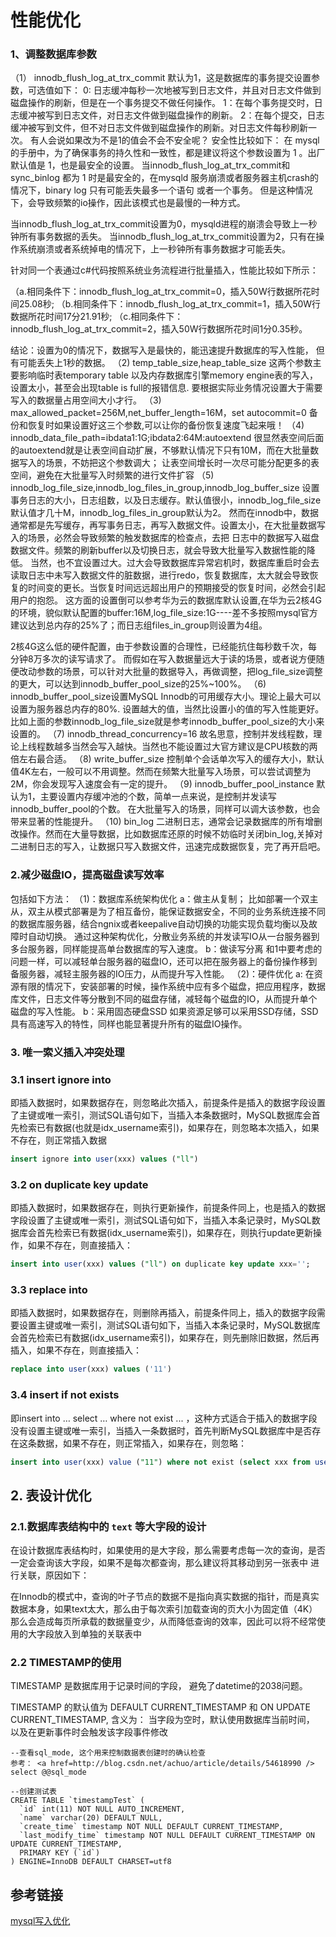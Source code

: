 # 性能优化

### 1、调整数据库参数
（1） innodb_flush_log_at_trx_commit
默认为1，这是数据库的事务提交设置参数，可选值如下：
0: 日志缓冲每秒一次地被写到日志文件，并且对日志文件做到磁盘操作的刷新，但是在一个事务提交不做任何操作。
1：在每个事务提交时，日志缓冲被写到日志文件，对日志文件做到磁盘操作的刷新。
2：在每个提交，日志缓冲被写到文件，但不对日志文件做到磁盘操作的刷新。对日志文件每秒刷新一次。
有人会说如果改为不是1的值会不会不安全呢？ 安全性比较如下：
在 mysql 的手册中，为了确保事务的持久性和一致性，都是建议将这个参数设置为 1 。出厂默认值是 1，也是最安全的设置。
当innodb_flush_log_at_trx_commit和sync_binlog 都为 1 时是最安全的，在mysqld 服务崩溃或者服务器主机crash的情况下，binary log 只有可能丢失最多一个语句 或者一个事务。
但是这种情况下，会导致频繁的io操作，因此该模式也是最慢的一种方式。

当innodb_flush_log_at_trx_commit设置为0，mysqld进程的崩溃会导致上一秒钟所有事务数据的丢失。
当innodb_flush_log_at_trx_commit设置为2，只有在操作系统崩溃或者系统掉电的情况下，上一秒钟所有事务数据才可能丢失。

针对同一个表通过c#代码按照系统业务流程进行批量插入，性能比较如下所示：

（a.相同条件下：innodb_flush_log_at_trx_commit=0，插入50W行数据所花时间25.08秒;
（b.相同条件下：innodb_flush_log_at_trx_commit=1，插入50W行数据所花时间17分21.91秒;
（c.相同条件下：innodb_flush_log_at_trx_commit=2，插入50W行数据所花时间1分0.35秒。

结论：设置为0的情况下，数据写入是最快的，能迅速提升数据库的写入性能， 但有可能丢失上1秒的数据。
（2) temp_table_size,heap_table_size
这两个参数主要影响临时表temporary table 以及内存数据库引擎memory engine表的写入，设置太小，甚至会出现table is full的报错信息.
要根据实际业务情况设置大于需要写入的数据量占用空间大小才行。
（3) max_allowed_packet=256M,net_buffer_length=16M，set autocommit=0
备份和恢复时如果设置好这三个参数,可以让你的备份恢复速度飞起来哦！
（4) innodb_data_file_path=ibdata1:1G;ibdata2:64M:autoextend
很显然表空间后面的autoextend就是让表空间自动扩展，不够默认情况下只有10M，而在大批量数据写入的场景，不妨把这个参数调大；
让表空间增长时一次尽可能分配更多的表空间，避免在大批量写入时频繁的进行文件扩容
（5) innodb_log_file_size,innodb_log_files_in_group,innodb_log_buffer_size
设置事务日志的大小，日志组数，以及日志缓存。默认值很小，innodb_log_file_size默认值才几十M，innodb_log_files_in_group默认为2。
然而在innodb中，数据通常都是先写缓存，再写事务日志，再写入数据文件。设置太小，在大批量数据写入的场景，必然会导致频繁的触发数据库的检查点，去把 日志中的数据写入磁盘数据文件。频繁的刷新buffer以及切换日志，就会导致大批量写入数据性能的降低。
当然，也不宜设置过大。过大会导致数据库异常宕机时，数据库重启时会去读取日志中未写入数据文件的脏数据，进行redo，恢复数据库，太大就会导致恢复的时间变的更长。当恢复时间远远超出用户的预期接受的恢复时间，必然会引起用户的抱怨。
这方面的设置倒可以参考华为云的数据库默认设置,在华为云2核4G的环境，貌似默认配置的buffer:16M,log_file_size:1G----差不多按照mysql官方建议达到总内存的25%了；而日志组files_in_group则设置为4组。

2核4G这么低的硬件配置，由于参数设置的合理性，已经能抗住每秒数千次，每分钟8万多次的读写请求了。
而假如在写入数据量远大于读的场景，或者说方便随便改动参数的场景，可以针对大批量的数据导入，再做调整，把log_file_size调整的更大，可以达到innodb_buffer_pool_size的25%~100%。
（6) innodb_buffer_pool_size设置MySQL Innodb的可用缓存大小。理论上最大可以设置为服务器总内存的80%.
设置越大的值，当然比设置小的值的写入性能更好。比如上面的参数innodb_log_file_size就是参考innodb_buffer_pool_size的大小来设置的。
（7) innodb_thread_concurrency=16
故名思意，控制并发线程数，理论上线程数越多当然会写入越快。当然也不能设置过大官方建议是CPU核数的两倍左右最合适。
（8) write_buffer_size
控制单个会话单次写入的缓存大小，默认值4K左右，一般可以不用调整。然而在频繁大批量写入场景，可以尝试调整为2M，你会发现写入速度会有一定的提升。
（9) innodb_buffer_pool_instance
默认为1，主要设置内存缓冲池的个数，简单一点来说，是控制并发读写innodb_buffer_pool的个数。
在大批量写入的场景，同样可以调大该参数，也会带来显著的性能提升。
（10) bin_log
二进制日志，通常会记录数据库的所有增删改操作。然而在大量导数据，比如数据库还原的时候不妨临时关闭bin_log,关掉对二进制日志的写入，让数据只写入数据文件，迅速完成数据恢复，完了再开启吧。

### 2.减少磁盘IO，提高磁盘读写效率

包括如下方法：
（1)：数据库系统架构优化
a：做主从复制；
比如部署一个双主从，双主从模式部署是为了相互备份，能保证数据安全，不同的业务系统连接不同的数据库服务器，结合ngnix或者keepalive自动切换的功能实现负载均衡以及故障时自动切换。
通过这种架构优化，分散业务系统的并发读写IO从一台服务器到多台服务器，同样能提高单台数据库的写入速度。
b：做读写分离
和1中要考虑的问题一样，可以减轻单台服务器的磁盘IO，还可以把在服务器上的备份操作移到备服务器，减轻主服务器的IO压力，从而提升写入性能。
（2)：硬件优化
a: 在资源有限的情况下，安装部署的时候，操作系统中应有多个磁盘，把应用程序，数据库文件，日志文件等分散到不同的磁盘存储，减轻每个磁盘的IO，从而提升单个磁盘的写入性能。
b：采用固态硬盘SSD
如果资源足够可以采用SSD存储，SSD具有高速写入的特性，同样也能显著提升所有的磁盘IO操作。

### 3. 唯一索义插入冲突处理
### 3.1 insert ignore into
即插入数据时，如果数据存在，则忽略此次插入，前提条件是插入的数据字段设置了主键或唯一索引，测试SQL语句如下，当插入本条数据时，MySQL数据库会首先检索已有数据(也就是idx_username索引)，如果存在，则忽略本次插入，如果不存在，则正常插入数据
```sql
insert ignore into user(xxx) values ("ll")
```

### 3.2 on duplicate key update
即插入数据时，如果数据存在，则执行更新操作，前提条件同上，也是插入的数据字段设置了主键或唯一索引，测试SQL语句如下，当插入本条记录时，MySQL数据库会首先检索已有数据(idx_username索引)，如果存在，则执行update更新操作，如果不存在，则直接插入：
```sql
insert into user(xxx) values ("ll") on duplicate key update xxx='';
```

### 3.3 replace into
即插入数据时，如果数据存在，则删除再插入，前提条件同上，插入的数据字段需要设置主键或唯一索引，测试SQL语句如下，当插入本条记录时，MySQL数据库会首先检索已有数据(idx_username索引)，如果存在，则先删除旧数据，然后再插入，如果不存在，则直接插入：
```sql
replace into user(xxx) values ('11')
```

### 3.4 insert if not exists
即insert into … select … where not exist ... ，这种方式适合于插入的数据字段没有设置主键或唯一索引，当插入一条数据时，首先判断MySQL数据库中是否存在这条数据，如果不存在，则正常插入，如果存在，则忽略：
```sql
insert into user(xxx) value ("11") where not exist (select xxx from user where user="xx")
```


## 2. 表设计优化

### 2.1.数据库表结构中的 `text` 等大字段的设计
    
在设计数据库表结构时，如果使用的是大字段，那么需要考虑每一次的查询，是否一定会查询该大字段，如果不是每次都查询，那么建议将其移动到另一张表中
进行关联，原因如下：

在Innodb的模式中，查询的叶子节点的数据不是指向真实数据的指针，而是真实数据本身，如果text太大，那么由于每次索引加载查询的页大小为固定值（4K）
那么会造成每页所承载的数据量变少，从而降低查询的效率，因此可以将不经常使用的大字段放入到单独的关联表中

### 2.2 TIMESTAMP的使用

TIMESTAMP 是数据库用于记录时间的字段， 避免了datetime的2038问题。 

TIMESTAMP 的默认值为 DEFAULT CURRENT_TIMESTAMP 和 ON UPDATE CURRENT_TIMESTAMP, 
含义为： 当字段为空时，默认使用数据库当前时间， 以及在更新事件时会触发该字段事件修改

```
--查看sql_mode, 这个用来控制数据表创建时的确认检查
参考： <a href=http://blog.csdn.net/achuo/article/details/54618990 />
select @@sql_mode  

--创建测试表
CREATE TABLE `timestampTest` (
  `id` int(11) NOT NULL AUTO_INCREMENT,
  `name` varchar(20) DEFAULT NULL,
  `create_time` timestamp NOT NULL DEFAULT CURRENT_TIMESTAMP,
  `last_modify_time` timestamp NOT NULL DEFAULT CURRENT_TIMESTAMP ON UPDATE CURRENT_TIMESTAMP,
  PRIMARY KEY (`id`)
) ENGINE=InnoDB DEFAULT CHARSET=utf8

```


## 参考链接

[mysql写入优化](https://juejin.cn/post/6913800194446327815?utm_source=gold_browser_extension)
